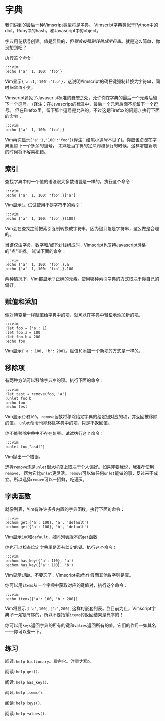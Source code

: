 字典
============

我们讲到的最后一种Vimscript类型将是字典。
Vimscript字典类似于Python中的dict，Ruby中的hash，和Javascript中的object。

字典用花括号创建。值是异质的，但*键会被强制转换成字符串*。就是这么简单，你没想到吧？

执行这个命令：

    :::vim
    :echo {'a': 1, 100: 'foo'}

Vim显示`{'a':1,'100':'foo'}`，这说明Vimscript的确把键强制转换为字符串，同时保留值不变。

Vimscript避免了Javascript标准的蠢笨之处，允许你在字典的最后一个元素后留下一个逗号。
(译注：在Javascript的标准中，最后一个元素后面不能留下一个逗号。 但在Firefox里，留下那个逗号是允许的，不过这是Firefox的问题。)
执行下面的命令：

    :::vim
    :echo {'a': 1, 100: 'foo',}

Vim再次显示`{'a':1,'100':'foo'}`(译注：结尾小逗号不见了)。你应该*总是*在字典里留下一个多余的逗号， *尤其*是当字典的定义跨越多行的时候，这样增加新项的时候将不容易犯错。

索引
--------

查找字典中的一个值的语法跟大多数语言是一样的。执行这个命令：

    :::vim
    :echo {'a': 1, 100: 'foo',}['a']

Vim显示`1`。试试使用不是字符串的索引：

    :::vim
    :echo {'a': 1, 100: 'foo',}[100]

Vim会在查找之前把索引强制转换成字符串，因为键只能是字符串，这么做是合理的。

当键仅由字母，数字和/或下划线组成时，Vimscript也支持Javascript风格的"点"查找。
试试下面的命令：

    :::vim
    :echo {'a': 1, 100: 'foo',}.a
    :echo {'a': 1, 100: 'foo',}.100

两种情况下，Vim都显示了正确的元素。使用哪种索引字典的方式取决于你自己的偏好。

赋值和添加
--------------------

像对待变量一样赋值给字典中的项，就可以在字典中轻松地添加新的项。

    :::vim
    :let foo = {'a': 1}
    :let foo.a = 100
    :let foo.b = 200
    :echo foo

Vim显示`{'a': 100, 'b': 200}`。赋值和添加一个新项的方式是一样的。

移除项
----------------

有两种方法可以移除字典中的项。执行下面的命令：

    :::vim
    :let test = remove(foo, 'a')
    :unlet foo.b
    :echo foo
    :echo test

Vim显示`{}`和`100`。`remove`函数将移除给定字典的给定键对应的项，并返回被移除的值。 `unlet`命令也能移除字典中的项，只是不返回值。

你不能移除字典中不存在的项。试试执行这个命令：

    :::vim
    :unlet foo["asdf"]

Vim抛出一个错误。

选择`remove`还是`unlet`很大程度上取决于个人偏好。如果非要我说，我推荐使用`remove`， 因为它比`unlet`更灵活。`remove`可以做任何`unlet`能做的事，反过来不成立。所以选择`remove`可以一招鲜，吃遍天。

字典函数
--------------------

就像列表，Vim有许许多多内置的字典函数。执行下面的命令：

    :::vim
    :echom get({'a': 100}, 'a', 'default')
    :echom get({'a': 100}, 'b', 'default')

Vim显示`100`和`default`，如同列表版本的`get`函数.

你也可以检查给定字典里是否有给定的键。执行这个命令：

    :::vim
    :echom has_key({'a': 100}, 'a')
    :echom has_key({'a': 100}, 'b')

Vim显示`1`和`0`。不要忘了，Vimscript把`0`当作假而其他数字则是真。

你可以用`items`从一个字典中获取对应的键值对，执行这个命令：

    :::vim
    :echo items({'a': 100, 'b': 200})

Vim将显示`[['a',100],['b',200]]`这样的嵌套列表。到目前为止，Vimscript字典*不一定*是有序的，所以不要指望`items`的返回结果是有序的！

你可以用`keys`返回字典的所有的键和`values`返回所有的值。它们的作用一如其名——你可以查一下。

练习
---------

阅读`:help Dictionary`。看完它。注意大写`D`。

阅读`:help get()`.

阅读`:help has_key()`.

阅读`:help items()`.

阅读`:help keys()`.

阅读`:help values()`.
